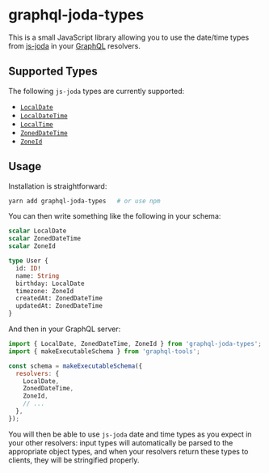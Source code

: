 # graphql-joda-types

This is a small JavaScript library allowing you to use the date/time types from [js-joda][] in your [GraphQL][] resolvers.

## Supported Types

The following `js-joda` types are currently supported:

- [`LocalDate`](https://js-joda.github.io/js-joda/esdoc/class/src/LocalDate.js~LocalDate.html)
- [`LocalDateTime`](https://js-joda.github.io/js-joda/esdoc/class/src/LocalDateTime.js~LocalDateTime.html)
- [`LocalTime`](https://js-joda.github.io/js-joda/esdoc/class/src/LocalTime.js~LocalTime.html)
- [`ZonedDateTime`](https://js-joda.github.io/js-joda/esdoc/class/src/ZonedDateTime.js~ZonedDateTime.html)
- [`ZoneId`](https://js-joda.github.io/js-joda/esdoc/class/src/ZoneId.js~ZoneId.html)

## Usage

Installation is straightforward:

```bash
yarn add graphql-joda-types   # or use npm
```

You can then write something like the following in your schema:

```graphql
scalar LocalDate
scalar ZonedDateTime
scalar ZoneId

type User {
  id: ID!
  name: String
  birthday: LocalDate
  timezone: ZoneId
  createdAt: ZonedDateTime
  updatedAt: ZonedDateTime
}
```

And then in your GraphQL server:

```js
import { LocalDate, ZonedDateTime, ZoneId } from 'graphql-joda-types';
import { makeExecutableSchema } from 'graphql-tools';

const schema = makeExecutableSchema({
  resolvers: {
    LocalDate,
    ZonedDateTime,
    ZoneId,
    // ...
  },
});
```

You will then be able to use `js-joda` date and time types as you expect in your other resolvers: input types will automatically be parsed to the appropriate object types, and when your resolvers return these types to clients, they will be stringified properly.

[js-joda]: https://github.com/js-joda/js-joda
[graphql]: https://graphql.org/
